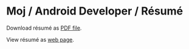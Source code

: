 # Moj / Android Developer / Résumé

Download résumé as [PDF file](https://github.com/MojRoid/RESUME/raw/master/Moj%20Abubakr%20-%20resume.pdf).

View résumé as [web page](https://cdn.rawgit.com/MojRoid/RESUME/d95619f74a4a59c0d50eaee24f54f43d2ac80040/Moj%20Abubakr%20-%20resume.html).